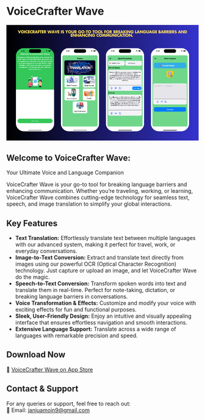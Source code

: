 # VoiceCrafter Wave

![App Screenshot](https://github.com/MoinJanjua/VoiceCrafter-Wave/blob/main/line.png)

## Welcome to VoiceCrafter Wave:  
Your Ultimate Voice and Language Companion

VoiceCrafter Wave is your go-to tool for breaking language barriers and enhancing communication. Whether you’re traveling, working, or learning, VoiceCrafter Wave combines cutting-edge technology for seamless text, speech, and image translation to simplify your global interactions.

## Key Features  
- **Text Translation:** Effortlessly translate text between multiple languages with our advanced system, making it perfect for travel, work, or everyday conversations.  
- **Image-to-Text Conversion:** Extract and translate text directly from images using our powerful OCR (Optical Character Recognition) technology. Just capture or upload an image, and let VoiceCrafter Wave do the magic.  
- **Speech-to-Text Conversion:** Transform spoken words into text and translate them in real-time. Perfect for note-taking, dictation, or breaking language barriers in conversations.  
- **Voice Transformation & Effects:** Customize and modify your voice with exciting effects for fun and functional purposes.  
- **Sleek, User-Friendly Design:** Enjoy an intuitive and visually appealing interface that ensures effortless navigation and smooth interactions.  
- **Extensive Language Support:** Translate across a wide range of languages with remarkable precision and speed.  

## Download Now  
📲 [VoiceCrafter Wave on App Store](https://apps.apple.com/pk/app/5789-voicecrafter-wave/id6741091003)

## Contact & Support  
For any queries or support, feel free to reach out:  
📧 Email: janjuamoin9@gmail.com

